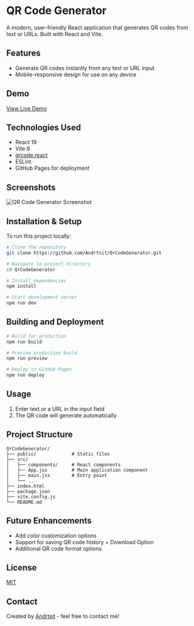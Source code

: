 # QR Code Generator

A modern, user-friendly React application that generates QR codes from text or URLs. Built with React and Vite.

## Features

- Generate QR codes instantly from any text or URL input
- Mobile-responsive design for use on any device

## Demo

[View Live Demo](https://andrtsit.github.io/QrCodeGenerator/)

## Technologies Used

- React 19
- Vite 6
- [qrcode.react](https://www.npmjs.com/package/qrcode.react)
- ESLint
- GitHub Pages for deployment

## Screenshots

![QR Code Generator Screenshot](/screenshot.png) 

## Installation & Setup

To run this project locally:

```bash
# Clone the repository
git clone https://github.com/Andrtsit/QrCodeGenerator.git

# Navigate to project directory
cd QrCodeGenerator

# Install dependencies
npm install

# Start development server
npm run dev
```

## Building and Deployment

```bash
# Build for production
npm run build

# Preview production build
npm run preview

# Deploy to GitHub Pages
npm run deploy
```

## Usage

1. Enter text or a URL in the input field
2. The QR code will generate automatically


## Project Structure

```
QrCodeGenerator/
├── public/             # Static files
├── src/
│   ├── components/     # React components
│   ├── App.jsx         # Main application component
│   ├── main.jsx        # Entry point
│   └── ...
├── index.html
├── package.json
├── vite.config.js
└── README.md
```

## Future Enhancements

- Add color customization options
- Support for saving QR code history + Download Option 
- Additional QR code format options

## License

[MIT](LICENSE)

## Contact

Created by [Andrtsit](https://github.com/Andrtsit) - feel free to contact me!
